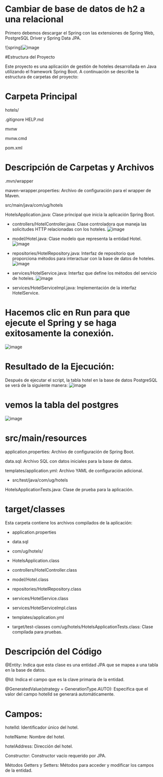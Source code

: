 # Cambiar de base de datos de h2 a una relacional
Primero debemos descargar el Spring con las extensiones de Spring Web, PostgreSQL Driver y Spring Data JPA.

![spring]![image](https://github.com/Cinthya-banchon/Cambiar-de-base-de-datos-de-h2-a-una-relacional/assets/170268641/8a8d5db2-b0dd-4c7c-a1bd-701750c62b57)

#Estructura del Proyecto

Este proyecto es una aplicación de gestión de hoteles desarrollada en Java utilizando el framework Spring Boot. A continuación se describe la estructura de carpetas del proyecto:

# Carpeta Principal

hotels/

.gitignore
HELP.md

mvnw

mvnw.cmd

pom.xml

# Descripción de Carpetas y Archivos

.mvn/wrapper

maven-wrapper.properties: Archivo de configuración para el wrapper de Maven.

src/main/java/com/ug/hotels

HotelsApplication.java: Clase principal que inicia la aplicación Spring Boot.

- controllers/HotelController.java: Clase controladora que maneja las solicitudes HTTP relacionadas con los hoteles.
![image](https://github.com/Wellington-Granados/Cambiar-de-base-de-datos-de-h2-a-una-relacional/assets/170190822/87775243-7b88-4be5-81c3-194daa06d41b)


- model/Hotel.java: Clase modelo que representa la entidad Hotel.
![image](https://github.com/Wellington-Granados/Cambiar-de-base-de-datos-de-h2-a-una-relacional/assets/170190822/902b3eed-fe67-4ba3-8efd-a77cf1070136)


- repositories/HotelRepository.java: Interfaz de repositorio que proporciona métodos para interactuar con la base de datos de hoteles.
![image](https://github.com/Wellington-Granados/Cambiar-de-base-de-datos-de-h2-a-una-relacional/assets/170190822/9e966b72-d841-41a8-b6fa-405425691ffc)


- services/HotelService.java: Interfaz que define los métodos del servicio de hoteles.
![image](https://github.com/Wellington-Granados/Cambiar-de-base-de-datos-de-h2-a-una-relacional/assets/170190822/2db54ca0-0d32-4743-90ff-08051f7d7943)

- services/HotelServiceImpl.java: Implementación de la interfaz HotelService.

# Hacemos clic en Run para que ejecute el Spring y se haga exitosamente la conexión.

![image](https://github.com/Wellington-Granados/Cambiar-de-base-de-datos-de-h2-a-una-relacional/assets/170190822/12e20dc5-fd58-47f5-b5d2-66f8cca3ec33)

# Resultado de la Ejecución:

Después de ejecutar el script, la tabla hotel en la base de datos PostgreSQL se verá de la siguiente manera:
![image](https://github.com/Wellington-Granados/Cambiar-de-base-de-datos-de-h2-a-una-relacional/assets/170190822/18382197-b85f-411e-ac37-101f0b830248)


# vemos la tabla del postgres
![image](https://github.com/Wellington-Granados/Cambiar-de-base-de-datos-de-h2-a-una-relacional/assets/170190822/e8540a4e-0ac5-409a-bf6c-c4328a642562)



# src/main/resources
application.properties: Archivo de configuración de Spring Boot.

data.sql: Archivo SQL con datos iniciales para la base de datos.

templates/application.yml: Archivo YAML de configuración adicional.

- src/test/java/com/ug/hotels

HotelsApplicationTests.java: Clase de prueba para la aplicación.

# target/classes

Esta carpeta contiene los archivos compilados de la aplicación:

- application.properties

- data.sql

- com/ug/hotels/

- HotelsApplication.class

- controllers/HotelController.class

- model/Hotel.class

- repositories/HotelRepository.class

- services/HotelService.class

- services/HotelServiceImpl.class

- templates/application.yml

- target/test-classes
com/ug/hotels/HotelsApplicationTests.class: Clase compilada para pruebas.

# Descripción del Código


@Entity: Indica que esta clase es una entidad JPA que se mapea a una tabla en la base de datos.

@Id: Indica el campo que es la clave primaria de la entidad.

@GeneratedValue(strategy = GenerationType.AUTO): Especifica que el valor del campo hotelId se generará automáticamente.

# Campos:
hotelId: Identificador único del hotel.

hotelName: Nombre del hotel.

hotelAddress: Dirección del hotel.

Constructor: Constructor vacío requerido por JPA.

Métodos Getters y Setters: Métodos para acceder y modificar los campos de la entidad.
